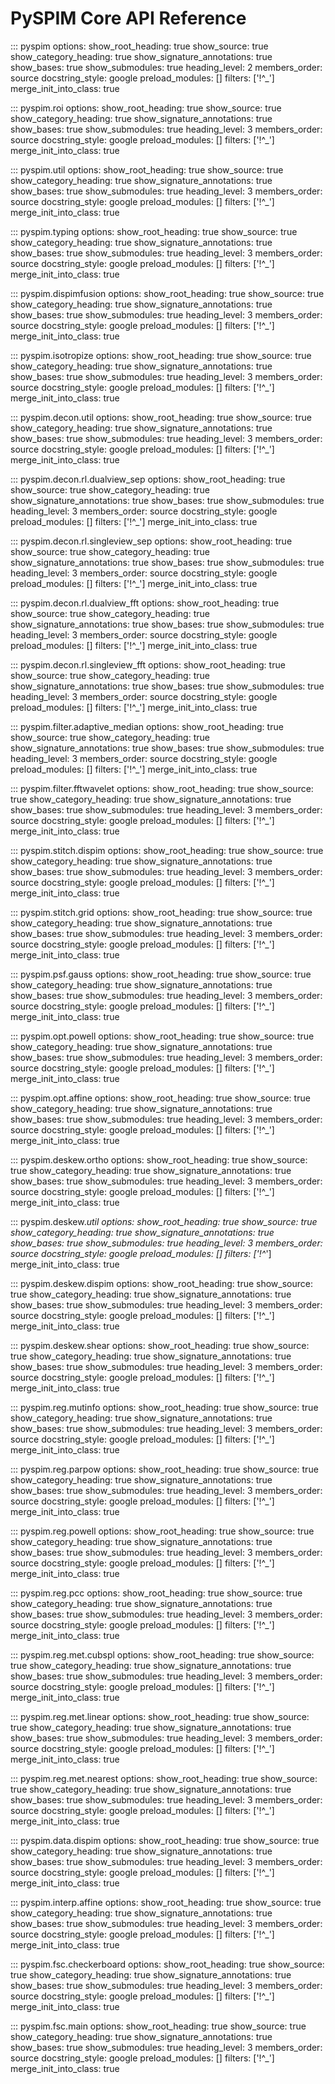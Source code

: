 # PySPIM Core API Reference

::: pyspim
    options:
      show_root_heading: true
      show_source: true
      show_category_heading: true
      show_signature_annotations: true
      show_bases: true
      show_submodules: true
      heading_level: 2
      members_order: source
      docstring_style: google
      preload_modules: []
      filters: ['!^_']
      merge_init_into_class: true

::: pyspim.roi
    options:
      show_root_heading: true
      show_source: true
      show_category_heading: true
      show_signature_annotations: true
      show_bases: true
      show_submodules: true
      heading_level: 3
      members_order: source
      docstring_style: google
      preload_modules: []
      filters: ['!^_']
      merge_init_into_class: true

::: pyspim.util
    options:
      show_root_heading: true
      show_source: true
      show_category_heading: true
      show_signature_annotations: true
      show_bases: true
      show_submodules: true
      heading_level: 3
      members_order: source
      docstring_style: google
      preload_modules: []
      filters: ['!^_']
      merge_init_into_class: true

::: pyspim.typing
    options:
      show_root_heading: true
      show_source: true
      show_category_heading: true
      show_signature_annotations: true
      show_bases: true
      show_submodules: true
      heading_level: 3
      members_order: source
      docstring_style: google
      preload_modules: []
      filters: ['!^_']
      merge_init_into_class: true

::: pyspim.dispimfusion
    options:
      show_root_heading: true
      show_source: true
      show_category_heading: true
      show_signature_annotations: true
      show_bases: true
      show_submodules: true
      heading_level: 3
      members_order: source
      docstring_style: google
      preload_modules: []
      filters: ['!^_']
      merge_init_into_class: true

::: pyspim.isotropize
    options:
      show_root_heading: true
      show_source: true
      show_category_heading: true
      show_signature_annotations: true
      show_bases: true
      show_submodules: true
      heading_level: 3
      members_order: source
      docstring_style: google
      preload_modules: []
      filters: ['!^_']
      merge_init_into_class: true

::: pyspim.decon.util
    options:
      show_root_heading: true
      show_source: true
      show_category_heading: true
      show_signature_annotations: true
      show_bases: true
      show_submodules: true
      heading_level: 3
      members_order: source
      docstring_style: google
      preload_modules: []
      filters: ['!^_']
      merge_init_into_class: true

::: pyspim.decon.rl.dualview_sep
    options:
      show_root_heading: true
      show_source: true
      show_category_heading: true
      show_signature_annotations: true
      show_bases: true
      show_submodules: true
      heading_level: 3
      members_order: source
      docstring_style: google
      preload_modules: []
      filters: ['!^_']
      merge_init_into_class: true

::: pyspim.decon.rl.singleview_sep
    options:
      show_root_heading: true
      show_source: true
      show_category_heading: true
      show_signature_annotations: true
      show_bases: true
      show_submodules: true
      heading_level: 3
      members_order: source
      docstring_style: google
      preload_modules: []
      filters: ['!^_']
      merge_init_into_class: true

::: pyspim.decon.rl.dualview_fft
    options:
      show_root_heading: true
      show_source: true
      show_category_heading: true
      show_signature_annotations: true
      show_bases: true
      show_submodules: true
      heading_level: 3
      members_order: source
      docstring_style: google
      preload_modules: []
      filters: ['!^_']
      merge_init_into_class: true

::: pyspim.decon.rl.singleview_fft
    options:
      show_root_heading: true
      show_source: true
      show_category_heading: true
      show_signature_annotations: true
      show_bases: true
      show_submodules: true
      heading_level: 3
      members_order: source
      docstring_style: google
      preload_modules: []
      filters: ['!^_']
      merge_init_into_class: true

::: pyspim.filter.adaptive_median
    options:
      show_root_heading: true
      show_source: true
      show_category_heading: true
      show_signature_annotations: true
      show_bases: true
      show_submodules: true
      heading_level: 3
      members_order: source
      docstring_style: google
      preload_modules: []
      filters: ['!^_']
      merge_init_into_class: true

::: pyspim.filter.fftwavelet
    options:
      show_root_heading: true
      show_source: true
      show_category_heading: true
      show_signature_annotations: true
      show_bases: true
      show_submodules: true
      heading_level: 3
      members_order: source
      docstring_style: google
      preload_modules: []
      filters: ['!^_']
      merge_init_into_class: true

::: pyspim.stitch.dispim
    options:
      show_root_heading: true
      show_source: true
      show_category_heading: true
      show_signature_annotations: true
      show_bases: true
      show_submodules: true
      heading_level: 3
      members_order: source
      docstring_style: google
      preload_modules: []
      filters: ['!^_']
      merge_init_into_class: true

::: pyspim.stitch.grid
    options:
      show_root_heading: true
      show_source: true
      show_category_heading: true
      show_signature_annotations: true
      show_bases: true
      show_submodules: true
      heading_level: 3
      members_order: source
      docstring_style: google
      preload_modules: []
      filters: ['!^_']
      merge_init_into_class: true

::: pyspim.psf.gauss
    options:
      show_root_heading: true
      show_source: true
      show_category_heading: true
      show_signature_annotations: true
      show_bases: true
      show_submodules: true
      heading_level: 3
      members_order: source
      docstring_style: google
      preload_modules: []
      filters: ['!^_']
      merge_init_into_class: true

::: pyspim.opt.powell
    options:
      show_root_heading: true
      show_source: true
      show_category_heading: true
      show_signature_annotations: true
      show_bases: true
      show_submodules: true
      heading_level: 3
      members_order: source
      docstring_style: google
      preload_modules: []
      filters: ['!^_']
      merge_init_into_class: true

::: pyspim.opt.affine
    options:
      show_root_heading: true
      show_source: true
      show_category_heading: true
      show_signature_annotations: true
      show_bases: true
      show_submodules: true
      heading_level: 3
      members_order: source
      docstring_style: google
      preload_modules: []
      filters: ['!^_']
      merge_init_into_class: true

::: pyspim.deskew.ortho
    options:
      show_root_heading: true
      show_source: true
      show_category_heading: true
      show_signature_annotations: true
      show_bases: true
      show_submodules: true
      heading_level: 3
      members_order: source
      docstring_style: google
      preload_modules: []
      filters: ['!^_']
      merge_init_into_class: true

::: pyspim.deskew._util
    options:
      show_root_heading: true
      show_source: true
      show_category_heading: true
      show_signature_annotations: true
      show_bases: true
      show_submodules: true
      heading_level: 3
      members_order: source
      docstring_style: google
      preload_modules: []
      filters: ['!^_']
      merge_init_into_class: true

::: pyspim.deskew.dispim
    options:
      show_root_heading: true
      show_source: true
      show_category_heading: true
      show_signature_annotations: true
      show_bases: true
      show_submodules: true
      heading_level: 3
      members_order: source
      docstring_style: google
      preload_modules: []
      filters: ['!^_']
      merge_init_into_class: true

::: pyspim.deskew.shear
    options:
      show_root_heading: true
      show_source: true
      show_category_heading: true
      show_signature_annotations: true
      show_bases: true
      show_submodules: true
      heading_level: 3
      members_order: source
      docstring_style: google
      preload_modules: []
      filters: ['!^_']
      merge_init_into_class: true

::: pyspim.reg.mutinfo
    options:
      show_root_heading: true
      show_source: true
      show_category_heading: true
      show_signature_annotations: true
      show_bases: true
      show_submodules: true
      heading_level: 3
      members_order: source
      docstring_style: google
      preload_modules: []
      filters: ['!^_']
      merge_init_into_class: true

::: pyspim.reg.parpow
    options:
      show_root_heading: true
      show_source: true
      show_category_heading: true
      show_signature_annotations: true
      show_bases: true
      show_submodules: true
      heading_level: 3
      members_order: source
      docstring_style: google
      preload_modules: []
      filters: ['!^_']
      merge_init_into_class: true

::: pyspim.reg.powell
    options:
      show_root_heading: true
      show_source: true
      show_category_heading: true
      show_signature_annotations: true
      show_bases: true
      show_submodules: true
      heading_level: 3
      members_order: source
      docstring_style: google
      preload_modules: []
      filters: ['!^_']
      merge_init_into_class: true

::: pyspim.reg.pcc
    options:
      show_root_heading: true
      show_source: true
      show_category_heading: true
      show_signature_annotations: true
      show_bases: true
      show_submodules: true
      heading_level: 3
      members_order: source
      docstring_style: google
      preload_modules: []
      filters: ['!^_']
      merge_init_into_class: true

::: pyspim.reg.met.cubspl
    options:
      show_root_heading: true
      show_source: true
      show_category_heading: true
      show_signature_annotations: true
      show_bases: true
      show_submodules: true
      heading_level: 3
      members_order: source
      docstring_style: google
      preload_modules: []
      filters: ['!^_']
      merge_init_into_class: true

::: pyspim.reg.met.linear
    options:
      show_root_heading: true
      show_source: true
      show_category_heading: true
      show_signature_annotations: true
      show_bases: true
      show_submodules: true
      heading_level: 3
      members_order: source
      docstring_style: google
      preload_modules: []
      filters: ['!^_']
      merge_init_into_class: true

::: pyspim.reg.met.nearest
    options:
      show_root_heading: true
      show_source: true
      show_category_heading: true
      show_signature_annotations: true
      show_bases: true
      show_submodules: true
      heading_level: 3
      members_order: source
      docstring_style: google
      preload_modules: []
      filters: ['!^_']
      merge_init_into_class: true

::: pyspim.data.dispim
    options:
      show_root_heading: true
      show_source: true
      show_category_heading: true
      show_signature_annotations: true
      show_bases: true
      show_submodules: true
      heading_level: 3
      members_order: source
      docstring_style: google
      preload_modules: []
      filters: ['!^_']
      merge_init_into_class: true

::: pyspim.interp.affine
    options:
      show_root_heading: true
      show_source: true
      show_category_heading: true
      show_signature_annotations: true
      show_bases: true
      show_submodules: true
      heading_level: 3
      members_order: source
      docstring_style: google
      preload_modules: []
      filters: ['!^_']
      merge_init_into_class: true

::: pyspim.fsc.checkerboard
    options:
      show_root_heading: true
      show_source: true
      show_category_heading: true
      show_signature_annotations: true
      show_bases: true
      show_submodules: true
      heading_level: 3
      members_order: source
      docstring_style: google
      preload_modules: []
      filters: ['!^_']
      merge_init_into_class: true

::: pyspim.fsc.main
    options:
      show_root_heading: true
      show_source: true
      show_category_heading: true
      show_signature_annotations: true
      show_bases: true
      show_submodules: true
      heading_level: 3
      members_order: source
      docstring_style: google
      preload_modules: []
      filters: ['!^_']
      merge_init_into_class: true

